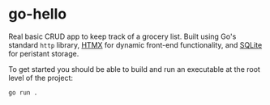 # go-hello

Real basic CRUD app to keep track of a grocery list. Built using Go's standard `http` library, [HTMX](https://htmx.org/) for dynamic front-end functionality, and [SQLite](https://www.sqlite.org/) for peristant storage.

To get started you should be able to build and run an executable at the root level of the project:
```
go run .
```
